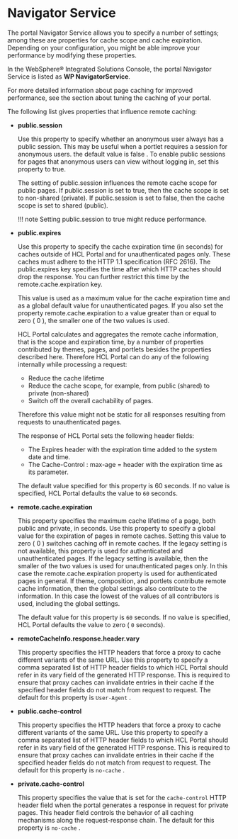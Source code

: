 # Navigator Service

The portal Navigator Service allows you to specify a number of settings; among these are properties for cache scope and cache expiration. Depending on your configuration, you might be able improve your performance by modifying these properties.

In the WebSphere® Integrated Solutions Console, the portal Navigator Service is listed as **WP NavigatorService**.

For more detailed information about page caching for improved performance, see the section about tuning the caching of your portal.

The following list gives properties that influence remote caching:

-   **public.session**

    Use this property to specify whether an anonymous user always has a public session. This may be useful when a portlet requires a session for anonymous users. the default value is false . To enable public sessions for pages that anonymous users can view without logging in, set this property to true.

    The setting of public.session influences the remote cache scope for public pages. If public.session is set to true, then the cache scope is set to non-shared \(private\). If public.session is set to false, then the cache scope is set to shared \(public\).

    !!! note 
        Setting public.session to true might reduce performance.

-   **public.expires**

    Use this property to specify the cache expiration time \(in seconds\) for caches outside of HCL Portal and for unauthenticated pages only. These caches must adhere to the HTTP 1.1 specification \(RFC 2616\). The public.expires key specifies the time after which HTTP caches should drop the response. You can further restrict this time by the remote.cache.expiration key.

    This value is used as a maximum value for the cache expiration time and as a global default value for unauthenticated pages. If you also set the property remote.cache.expiration to a value greater than or equal to zero \( 0 \), the smaller one of the two values is used.

    HCL Portal calculates and aggregates the remote cache information, that is the scope and expiration time, by a number of properties contributed by themes, pages, and portlets besides the properties described here. Therefore HCL Portal can do any of the following internally while processing a request:

    -   Reduce the cache lifetime
    -   Reduce the cache scope, for example, from public \(shared\) to private \(non-shared\)
    -   Switch off the overall cachability of pages.

    Therefore this value might not be static for all responses resulting from requests to unauthenticated pages.

    The response of HCL Portal sets the following header fields:

    -   The Expires header with the expiration time added to the system date and time.
    -   The Cache-Control : max-age = header with the expiration time as its parameter.
    
    The default value specified for this property is 60 seconds. If no value is specified, HCL Portal defaults the value to `60` seconds.

-   **remote.cache.expiration**

    This property specifies the maximum cache lifetime of a page, both public and private, in seconds. Use this property to specify a global value for the expiration of pages in remote caches. Setting this value to zero \( 0 \) switches caching off in remote caches. If the legacy setting is not available, this property is used for authenticated and unauthenticated pages. If the legacy setting is available, then the smaller of the two values is used for unauthenticated pages only. In this case the remote.cache.expiration property is used for authenticated pages in general. If theme, composition, and portlets contribute remote cache information, then the global settings also contribute to the information. In this case the lowest of the values of all contributors is used, including the global settings.

    The default value for this property is `60` seconds. If no value is specified, HCL Portal defaults the value to zero \( `0` seconds\).

-   **remoteCacheInfo.response.header.vary**

    This property specifies the HTTP headers that force a proxy to cache different variants of the same URL. Use this property to specify a comma separated list of HTTP header fields to which HCL Portal should refer in its vary field of the generated HTTP response. This is required to ensure that proxy caches can invalidate entries in their cache if the specified header fields do not match from request to request. The default for this property is `User-Agent` .

-   **public.cache-control**

    This property specifies the HTTP headers that force a proxy to cache different variants of the same URL. Use this property to specify a comma separated list of HTTP header fields to which HCL Portal should refer in its vary field of the generated HTTP response. This is required to ensure that proxy caches can invalidate entries in their cache if the specified header fields do not match from request to request. The default for this property is `no-cache` .

-   **private.cache-control**

    This property specifies the value that is set for the `cache-control` HTTP header field when the portal generates a response in request for private pages. This header field controls the behavior of all caching mechanisms along the request-response chain. The default for this property is `no-cache` .



